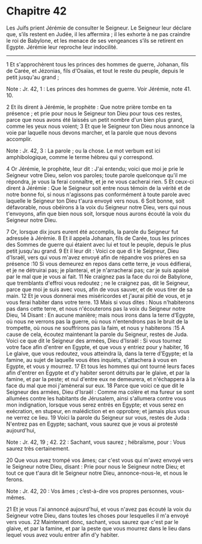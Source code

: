 # Chapitre 42

Les Juifs prient Jérémie de consulter le Seigneur.
Le Seigneur leur déclare que, s’ils restent en Judée, il les affermira ; il les exhorte à ne pas craindre le roi de Babylone, et les menace de ses vengeances s’ils se retirent en Egypte.
Jérémie leur reproche leur indocilité.

***

1 Et s'approchèrent tous les princes des hommes de guerre, Johanan, fils de Carée, et Jézonias, fils d'Osaïas, et tout le reste du peuple, depuis le petit jusqu'au grand ;

<span class="bible-note">Note : </span> Jr. 42, 1 : Les princes des hommes de guerre. Voir Jérémie, note 41. 10.

2 Et ils dirent à Jérémie, le prophète : Que notre prière tombe en ta présence ; et prie pour nous le Seigneur ton Dieu pour tous ces restes, parce que nous avons été laissés un petit nombre d'un bien plus grand, comme les yeux nous voient; 3 Et que le Seigneur ton Dieu nous annonce la voie par laquelle nous devons marcher, et la parole que nous devons accomplir.

<span class="bible-note">Note : </span> Jr. 42, 3 : La parole ; ou la chose. Le mot verbum est ici amphibologique, comme le terme hébreu qui y correspond.

4 Or Jérémie, le prophète, leur dit : J'ai entendu; voici que moi je prie le Seigneur votre Dieu, selon vos paroles; toute parole quelconque qu'il me répondra, je vous la ferai connaître, et je ne vous cacherai rien. 5 Et ceux-ci dirent à Jérémie : Que le Seigneur soit entre nous témoin de la vérité et de notre bonne foi, si nous n'agissons pas conformément à toute parole avec laquelle le Seigneur ton Dieu t'aura envoyé vers nous. 6 Soit bonne, soit défavorable, nous obéirons à la voix du Seigneur notre Dieu, vers qui nous t'envoyons, afin que bien nous soit, lorsque nous aurons écouté la voix du Seigneur notre Dieu.


7 Or, lorsque dix jours eurent été accomplis, la parole du Seigneur fut adressée à Jérémie. 8 Et il appela Johanan, fils de Carée, tous les princes des Sommes de guerre qui étaient avec lui et tout le peuple, depuis le plus petit jusqu'au grand. 9 Et il leur dit : Voici ce que di t le Seigneur, Dieu d'Israël, vers qui vous m'avez envoyé afin de répandre vos prières en sa présence :10 Si vous demeurez en repos dans cette terre, je vous édifierai, et je ne détruirai pas; je planterai, et je n'arracherai pas; car je suis apaisé par le mal que je vous ai fait. 11 Ne craignez pas la face du roi de Babylone, que tremblants d'effroi vous redoutez ; ne le craignez pas, dit le Seigneur, parce que moi je suis avec vous, afin de vous sauver, et de vous tirer de sa main. 12 Et je vous donnerai mes miséricordes et j'aurai pitié de vous, et je vous ferai habiter dans votre terre. 13 Mais si vous dites : Nous n'habiterons pas dans cette terre, et nous n'écouterons pas la voix du Seigneur notre Dieu, 14 Disant : En aucune
manière; mais nous irons dans la terre d'Egypte, où nous ne verrons pas la guerre, où nous n'entendrons pas le bruit de la trompette, où nous ne souffrirons pas la faim, et nous y habiterons :15 A cause de cela, écoutez maintenant la parole du Seigneur, restes de Juda. Voici ce que dit le Seigneur des armées, Dieu d'Israël : Si vous tournez votre face afin d'entrer en Egypte, et que vous y entriez pour y habiter, 16 Le glaive, que vous redoutez, vous atteindra là, dans la terre d'Egypte; et la famine, au sujet de laquelle vous êtes inquiets, s'attachera à vous en Egypte, et vous y mourrez. 17 Et tous les hommes qui ont tourné leurs faces afin d'entrer en Egypte et d'y habiter seront détruits par le glaive, et par la famine, et par la peste; et nul d'entre eux ne demeurera, et n'échappera à la face du mal que moi j'amènerai sur eux. 18 Parce que voici ce que dit le Seigneur des armées, Dieu d'Israël : Comme ma colère et ma fureur se sont allumées contre les habitants de Jérusalem, ainsi s'allumera contre vous
mon indignation, lorsque vous serez entrés en Egypte; et vous serez en exécration, en stupeur, en malédiction et en opprobre; et jamais plus vous ne verrez ce lieu. 19 Voici la parole du Seigneur sur vous, restes de Juda : N'entrez pas en Egypte; sachant, vous saurez que je vous ai protesté aujourd'hui,

<span class="bible-note">Note : </span> Jr. 42, 19 ; 42. 22 : Sachant, vous saurez ; hébraïsme, pour : Vous saurez très certainement.

20 Que vous avez trompé vos âmes; car c'est vous qui m'avez envoyé vers le Seigneur notre Dieu, disant : Prie pour nous le Seigneur notre Dieu; et tout ce que t'aura dit le Seigneur notre Dieu, annonce-nous-le, et nous le ferons.

<span class="bible-note">Note : </span> Jr. 42, 20 : Vos âmes ; c’est-à-dire vos propres personnes, vous-mêmes.

21 Et je vous l'ai annoncé aujourd'hui, et vous n'avez pas écouté la voix du Seigneur votre Dieu, dans toutes les choses pour lesquelles il m'a envoyé vers vous. 22 Maintenant donc, sachant, vous saurez que c'est par le glaive, et par la famine, et par la peste que vous mourrez dans le lieu dans lequel vous avez voulu entrer afin d'y habiter.

